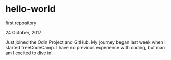 # hello-world
first repository

24 October, 2017

Just joined the Odin Project and GitHub. My journey began last week when I started freeCodeCamp. I have no previous experience with coding, but man am I excited to dive in!
